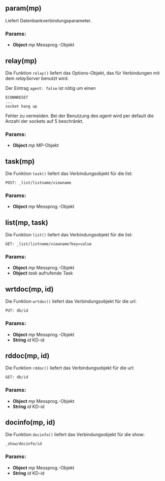 

<!-- Start ./lib/net.js -->

## param(mp)

Liefert Datenbankverbindungsparameter.

### Params: 

* **Object** *mp* Messprog.-Objekt

## relay(mp)

Die Funktion ```relay()```
liefert das Options-Objekt,
das für Verbindungen mit dem  _relayServer_
benutzt wird.

Der Eintrag ```agent: false``` ist nötig um
einen
```
ECONNRESET
...
socket hang up
```
Fehler zu vermeiden. Bei der Benutzung
des _agent_ wird per default
die Anzahl der sockets auf 5 beschränkt.

### Params: 

* **Object** *mp* MP-Objekt

## task(mp)

Die Funktion ```task()```
liefert das Verbindungsobjekt für die
list:
```
POST: _list/listname/viewname
```

### Params: 

* **Object** *mp* Messprog.-Objekt

## list(mp, task)

Die Funktion ```list()```
liefert das Verbindungsobjekt für die
list:
```
GET: _list/listname/viewname?key=value
```

### Params: 

* **Object** *mp* Messprog.-Objekt
* **Object** *task* aufrufende Task

## wrtdoc(mp, id)

Die Funktion ```wrtdoc()```
liefert das Verbindungsobjekt für die
url:
```
PUT: db/id
```

### Params: 

* **Object** *mp* Messprog.-Objekt
* **String** *id* KD-id

## rddoc(mp, id)

Die Funktion ```rddoc()```
liefert das Verbindungsobjekt für die
url:
```
GET: db/id
```

### Params: 

* **Object** *mp* Messprog.-Objekt
* **String** *id* KD-id

## docinfo(mp, id)

Die Funktion ```docinfo()```
liefert das Verbindungsobjekt für die
show:
```
_show/docinfo/id
```

### Params: 

* **Object** *mp* Messprog.-Objekt
* **String** *id* KD-id

<!-- End ./lib/net.js -->

